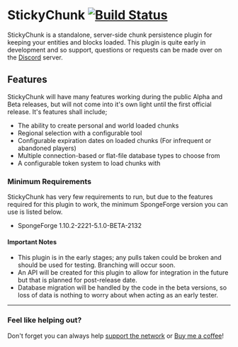 # StickyChunk [![Build Status](http://ci.devonthe.rocks/buildStatus/icon?job=StickyChunk)](http://ci.devonthe.rocks/job/StickyChunk/)
StickyChunk is a standalone, server-side chunk persistence plugin for keeping your entities and blocks loaded. This plugin is quite early in development and so support, questions or requests can be made over on the [Discord](https://discord.gg/Bd8Jj6V) server.

## Features

StickyChunk will have many features working during the public Alpha and Beta releases, but will not come into it's own light until the first official release. It's features shall include;

- The ability to create personal and world loaded chunks
- Regional selection with a configurable tool
- Configurable expiration dates on loaded chunks (For infrequent or abandoned players)
- Multiple connection-based or flat-file database types to choose from
- A configurable token system to load chunks with

### Minimum Requirements

StickyChunk has very few requirements to run, but due to the features required for this plugin to work, the minimum SpongeForge version you can use is listed below.

- SpongeForge 1.10.2-2221-5.1.0-BETA-2132

#### Important Notes

- This plugin is in the early stages; any pulls taken could be broken and should be used for testing. Branching will occur soon.
- An API will be created for this plugin to allow for integration in the future but that is planned for post-release date.
- Database migration will be handled by the code in the beta versions, so loss of data is nothing to worry about when acting as an early tester.

-----

### Feel like helping out?

 Don't forget you can always help [support the network](https://www.patreon.com/user?u=4752514) or [Buy me a coffee](https://www.paypal.me/cossacksman)!
